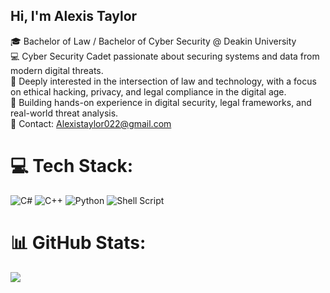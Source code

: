 ## Hi, I'm Alexis Taylor

🎓 Bachelor of Law / Bachelor of Cyber Security @ Deakin University  
💻 Cyber Security Cadet passionate about securing systems and data from modern digital threats.  
🔐 Deeply interested in the intersection of law and technology, with a focus on ethical hacking, privacy, and legal compliance in the digital age.  
🎯 Building hands-on experience in digital security, legal frameworks, and real-world threat analysis.  
📧 Contact: Alexistaylor022@gmail.com  

# 💻 Tech Stack:
![C#](https://img.shields.io/badge/c%23-%23239120.svg?style=for-the-badge&logo=csharp&logoColor=white) 
![C++](https://img.shields.io/badge/c++-%2300599C.svg?style=for-the-badge&logo=c%2B%2B&logoColor=white) 
![Python](https://img.shields.io/badge/python-3670A0?style=for-the-badge&logo=python&logoColor=ffdd54) 
![Shell Script](https://img.shields.io/badge/shell_script-%23121011.svg?style=for-the-badge&logo=gnu-bash&logoColor=white)

# 📊 GitHub Stats:
![](https://github-readme-stats.vercel.app/api/top-langs/?username=alexistaylor022&theme=dark&layout=compact&langs_count=6)






